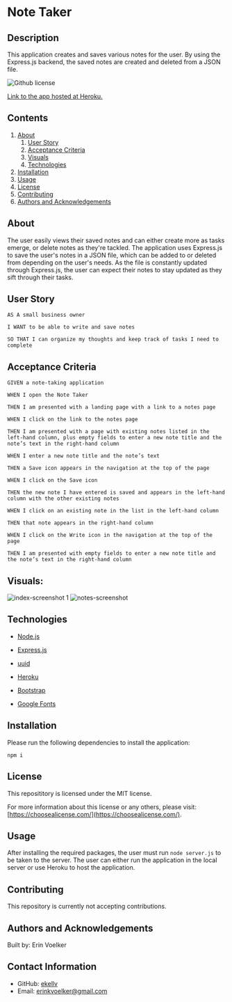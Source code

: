 
  
# Note Taker

## Description 

This application creates and saves various notes for the user. By using the Express.js backend, the saved notes are created and deleted from a JSON file. 

![Github license](http://img.shields.io/badge/License-MIT-yellow.svg)

[Link to the app hosted at Heroku.](https://note-taking-app-erin.herokuapp.com/)

## Contents
1. [About](#about)
      1. [User Story](#user%20story)
      2. [Acceptance Criteria](#acceptance%20criteria)
      3. [Visuals](#visuals)
      4. [Technologies](#technologies)
2. [Installation](#installation)
4. [Usage](#usage)
3. [License](#license)
6. [Contributing](#contributing)
7. [Authors and Acknowledgements](#authors%20and%20acknowledgements)

## About

The user easily views their saved notes and can either create more as tasks emerge, or delete notes as they're tackled. The application uses Express.js to save the user's notes in a JSON file, which can be added to or deleted from depending on the user's needs. As the file is constantly updated through Express.js, the user can expect their notes to stay updated as they sift through their tasks. 

## User Story

```
AS A small business owner

I WANT to be able to write and save notes

SO THAT I can organize my thoughts and keep track of tasks I need to complete
```

## Acceptance Criteria 

```
GIVEN a note-taking application

WHEN I open the Note Taker

THEN I am presented with a landing page with a link to a notes page

WHEN I click on the link to the notes page

THEN I am presented with a page with existing notes listed in the left-hand column, plus empty fields to enter a new note title and the note’s text in the right-hand column

WHEN I enter a new note title and the note’s text

THEN a Save icon appears in the navigation at the top of the page

WHEN I click on the Save icon

THEN the new note I have entered is saved and appears in the left-hand column with the other existing notes

WHEN I click on an existing note in the list in the left-hand column

THEN that note appears in the right-hand column

WHEN I click on the Write icon in the navigation at the top of the page

THEN I am presented with empty fields to enter a new note title and the note’s text in the right-hand column
```

## Visuals: 

![index-screenshot 1](https://user-images.githubusercontent.com/103372188/184249757-c65ba469-f308-44d4-a934-8b337fa8778e.png)
![notes-screenshot](https://user-images.githubusercontent.com/103372188/184249770-b699c799-016a-46ab-b723-1ad95b11ef40.png)

## Technologies

 * [Node.js](https://nodejs.org/en/)

 * [Express.js](https://expressjs.com/)

 * [uuid](https://www.npmjs.com/package/uuid)

 * [Heroku](https://id.heroku.com/login)

 * [Bootstrap](https://getbootstrap.com/)

 * [Google Fonts](https://fonts.google.com/)

## Installation 

Please run the following dependencies to install the application: 

`
npm i
`

## License 

This reposititory is licensed under the MIT license. 

For more information about this license or any others, please visit: [https://choosealicense.com/](https://choosealicense.com/).

## Usage 

After installing the required packages, the user must run `node server.js` to be taken to the server. The user can either run the application in the local server or use Heroku to host the application.  

## Contributing 

This repository is currently not accepting contributions. 

## Authors and Acknowledgements

Built by: Erin Voelker

## Contact Information

* GitHub: [ekellv](https://github.com/ekellv)
* Email: [erinkvoelker@gmail.com](mailto:erinkvoelker@gmail.com)

